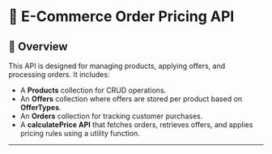 # 🛒 E-Commerce Order Pricing API

## 📌 Overview
This API is designed for managing products, applying offers, and processing orders. It includes:
- A **Products** collection for CRUD operations.
- An **Offers** collection where offers are stored per product based on **OfferTypes**.
- An **Orders** collection for tracking customer purchases.
- A **calculatePrice API** that fetches orders, retrieves offers, and applies pricing rules using a utility function.

---
